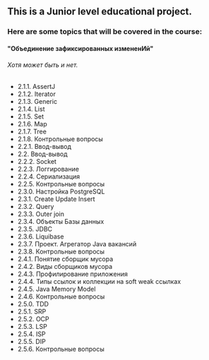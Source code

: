 ## This is a Junior level educational project.<br/>
### Here are some topics that will be covered in the course:
#### "Объединение зафиксированных измененИй"
###### Хотя может быть и нет.

- 2.1.1. AssertJ
- 2.1.2. Iterator
- 2.1.3. Generic
- 2.1.4. List
- 2.1.5. Set
- 2.1.6. Map
- 2.1.7. Tree
- 2.1.8. Контрольные вопросы
- 2.2.1. Ввод-вывод
- 2.2. Ввод-вывод
- 2.2.2. Socket
- 2.2.3. Логгирование
- 2.2.4. Сериализация
- 2.2.5. Контрольные вопросы
- 2.3.0. Настройка PostgreSQL
- 2.3.1. Create Update Insert
- 2.3.2. Query
- 2.3.3. Outer join
- 2.3.4. Объекты Базы данных
- 2.3.5. JDBC
- 2.3.6. Liquibase
- 2.3.7. Проект. Агрегатор Java вакансий
- 2.3.8. Контрольные вопросы
- 2.4.1. Понятие сборщик мусора
- 2.4.2. Виды сборщиков мусора
- 2.4.3. Профилирование приложения
- 2.4.4. Типы ссылок и коллекции на soft weak ссылках
- 2.4.5. Java Memory Model
- 2.4.6. Контрольные вопросы
- 2.5.0. TDD
- 2.5.1. SRP
- 2.5.2. OCP
- 2.5.3. LSP
- 2.5.4. ISP
- 2.5.5. DIP
- 2.5.6. Контрольные вопросы